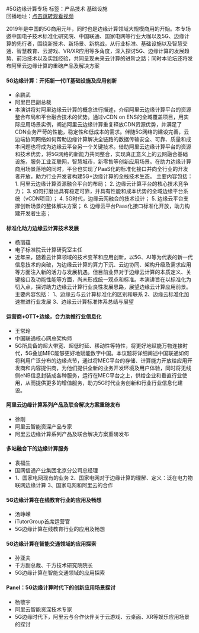 #5G边缘计算专场标签：<kbd>产品技术</kbd> <kbd>基础设施</kbd><br>回播地址：[点击跳转观看视频](https://alhlsvodhls08.e.vhall.com/mp4record/5G边缘计算专场.mp4)2019年是中国的5G商用元年，同时也是边缘计算领域大规模商用的开始。本专场邀中国电子技术标准化研究院、中国联通、国家电网等行业大咖以及5G、边缘计算的先行者，围绕新技术、新场景、新挑战，从行业标准、基础设施以及智慧交通、智慧教育、云游戏、VR/XR应用等多角度，深入探讨5G、边缘计算的发展趋势、前沿技术以及实践经验，共同呈现未来云计算的进阶之路；同时本论坛还将发布阿里云边缘计算的重磅产品及解决方案#### 5G边缘计算：开拓新一代IT基础设施及应用创新* 余鹏武* 阿里巴巴副总裁*  本演讲将对阿里边缘云计算的概念进行描述，介绍阿里云边缘计算平台的资源整合布局和平台融合技术的优势。通过vCDN  on  ENS的全域覆盖项目，用实际应用场景实例，阐述阿里云边缘计算重复释放CDN资源优势，并满足了CDN业务严苛的性能，稳定性和低成本的需求。伴随5G网络的建设完善，云边端协同网络如何帮助边缘计算解决全链路的数据传输安全、可靠、质量和成本问题也将成为边缘云平台另一个关键技术。借助阿里云边缘计算平台的资源和技术优势，将5G网络的新能力共同整合，实现真正意义上的云网融合基础设施，服务工业互联网，智慧城市，新零售等创新应用场景。在助力边缘计算商用场景落地的同时，平台也实现了PaaS化的标准化接口并向全行业的开发者开放，助力行业开发者构建5G+边缘计算的全栈技术生态。  主要内容包括： 1.  阿里云边缘计算资源融合平台的布局； 2.  边缘云计算平台的核心技术竞争力； 3.  如何打磨出具有稳定可靠，并具有性能和成本优势的全域边缘平台系统（vCDN项目）； 4.  5G时代，边缘云网融合的技术设计； 5.  边缘云平台支撑创新场景的整体解决方案； 6.  边缘云平台Paas化接口标准化开放，助力构建开发者生态；#### 标准化助力边缘云计算技术发展* 杨丽蕴* 电子标准院云计算研究室主任*  近年来，随着云计算领域的技术变革和应用创新，以5G、AI等为代表的新一代信息技术的突破，为边缘云计算的算力下沉、云边协同、架构升级及需求应用等方面注入新的活力与发展机遇。但目前业界对于边缘云计算的本质定义、关键接口及功能性能等方面，尚未形成统一观点和标准。本演讲旨在以标准化为切入点，探讨助力边缘云计算行业良性发展思路，展望边缘云计算应用前景。 主要内容包括： 1、边缘云与云计算标准化的区别和联系 2、边缘云标准化加速推进行业发展 3、边缘云计算标准体系总结与展望#### 运营商+OTT+边缘，合力助推行业信息化* 王常玲* 中国联通核心网总架构师*  5G所具备的超大带宽、超低时延、移动性等特性，将更好地赋能万物连接时代，5G叠加MEC能够更好地赋能数字中国。本议题将详细阐述中国联通如何将利用广泛分布的边缘点节，通过将MEC平台的存储、计算能力开放给应用开发商和内容提供商，为他们提供全新的业务开发环境及用户体验，同时将无线侧eNB信息封装成各种服务，运行在MEC平台之上，供给企业和垂直行业使用，从而提供更多的增值服务，助力5G时代业务创新和行业行业信息化建设。#### 阿里云边缘计算系列产品及联合解决方案重磅发布* 徐刚* 阿里云智能资深产品专家* 阿里云边缘计算系列产品及联合解决方案重磅发布#### 多站融合下的边缘计算服务* 袁福生* 国网信通产业集团北京分公司总经理* 1、国家电网现有的业务 2、国家电网对于边缘计算的理解、定义：泛在电力物联网边缘计算 3、国家电网和阿里云的合作#### 5G边缘计算在在线教育行业的应用及畅想* 汤峥嵘* iTutorGroup首席运营官* 5G边缘计算在线教育行业的应用及畅想#### 5G边缘计算在智能交通领域的应用探索* 孙亚夫* 千方副总裁、千方技术研究院院长* 5G边缘计算在智能交通领域的应用探索#### Panel：5G边缘计算时代下的创新应用场景探讨* 杨敬宇* 阿里云智能资深技术专家* 5G边缘时代下，阿里云与合作伙伴关于云游戏、云桌面、XR等娱乐应用场景的探讨